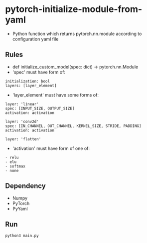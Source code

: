 # pytorch-initialize-module-from-yaml

- Python function which returns pytorch.nn.module according to configuration yaml file

## Rules
- def initialize_custom_model(spec: dict) -> pytorch.nn.Module
- 'spec' must have form of:

```
initialization: bool
layers: [layer_element]
```

- 'layer_element' must have some forms of:
```
layer: 'linear'
spec: [INPUT_SIZE, OUTPUT_SIZE]
activation: activation
```

```
layer: 'conv2d'
spec: [IN_CHANNEL, OUT_CHANNEL, KERNEL_SIZE, STRIDE, PADDING]
activation: activation
```

```
layer: 'flatten'
```

- 'activation' must have form of one of:
```
- relu
- elu
- softmax
- none
```



## Dependency
- Numpy
- PyTorch
- PyYaml

## Run
```python
python3 main.py
```